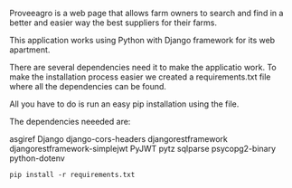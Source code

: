 Proveeagro is a web page that allows farm owners to search and find in a better and easier way the best suppliers for their farms.

This application works using Python with Django framework for its web apartment.

There are several dependencies need it to make the applicatio work.
To make the installation process easier we created a requirements.txt file where all the dependencies can be found.

All you have to do is run an easy pip installation using the file.

The dependencies neeeded are:

asgiref
Django
django-cors-headers
djangorestframework
djangorestframework-simplejwt
PyJWT
pytz
sqlparse
psycopg2-binary
python-dotenv

```
pip install -r requirements.txt
```
